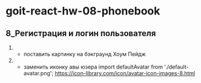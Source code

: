 # goit-react-hw-08-phonebook

## 8_Регистрация и логин пользователя

1. - поставить картинку на бэкграунд Хоум Пейдж
2. - заменить иконку авы юзера import defaultAvatar from './default-avatar.png';
     https://icon-library.com/icon/avatar-icon-images-8.html
